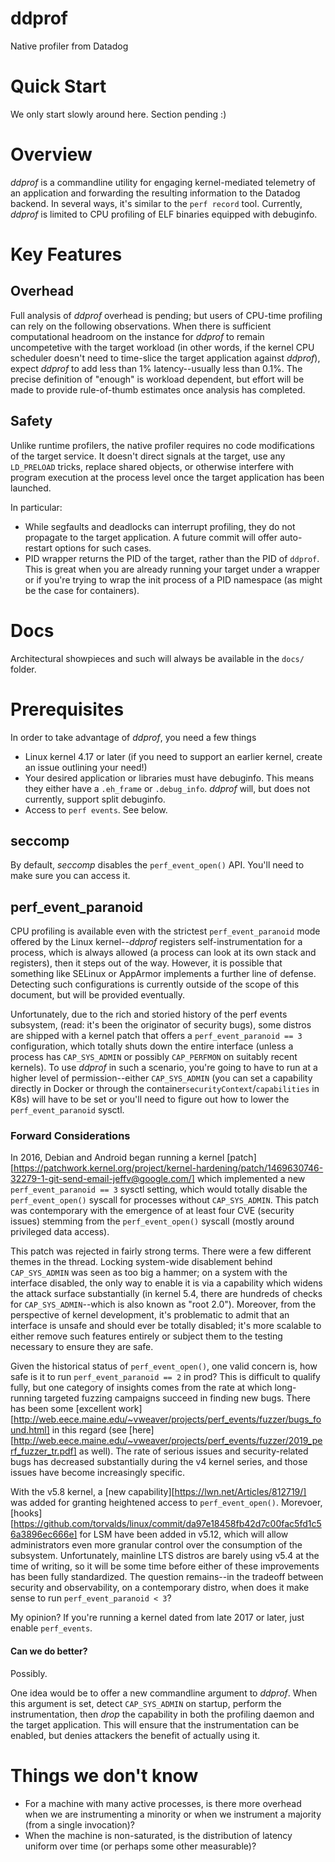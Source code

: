 # ddprof

Native profiler from Datadog

# Quick Start

We only start slowly around here.  Section pending :)

# Overview

*ddprof* is a commandline utility for engaging kernel-mediated telemetry of an application and forwarding the resulting information to the Datadog backend.  In several ways, it's similar to the `perf record` tool.  Currently, *ddprof* is limited to CPU profiling of ELF binaries equipped with debuginfo.


# Key Features

## Overhead

Full analysis of *ddprof* overhead is pending; but users of CPU-time profiling can rely on the following observations.  When there is sufficient computational headroom on the instance for *ddprof* to remain uncompetetive with the target workload (in other words, if the kernel CPU scheduler doesn't need to time-slice the target application against *ddprof*), expect *ddprof* to add less than 1% latency--usually less than 0.1%.  The precise definition of "enough" is workload dependent, but effort will be made to provide rule-of-thumb estimates once analysis has completed.


## Safety

Unlike runtime profilers, the native profiler requires no code modifications of the target service.  It doesn't direct signals at the target, use any `LD_PRELOAD` tricks, replace shared objects, or otherwise interfere with program execution at the process level once the target application has been launched. 

In particular:
* While segfaults and deadlocks can interrupt profiling, they do not propagate to the target application.  A future commit will offer auto-restart options for such cases.
* PID wrapper returns the PID of the target, rather than the PID of `ddprof`.  This is great when you are already running your target under a wrapper or if you're trying to wrap the init process of a PID namespace (as might be the case for containers).


# Docs

Architectural showpieces and such will always be available in the `docs/` folder.


# Prerequisites

In order to take advantage of *ddprof*, you need a few things

* Linux kernel 4.17 or later (if you need to support an earlier kernel, create an issue outlining your need!)
* Your desired application or libraries must have debuginfo.  This means they either have a `.eh_frame` or `.debug_info`.  *ddprof* will, but does not currently, support split debuginfo.
* Access to `perf events`.  See below.


## seccomp

By default, *seccomp* disables the `perf_event_open()` API.  You'll need to make sure you can access it.

## perf_event_paranoid

CPU profiling is available even with the strictest `perf_event_paranoid` mode offered by the Linux kernel--*ddprof* registers self-instrumentation for a process, which is always allowed (a process can look at its own stack and registers), then it steps out of the way.  However, it is possible that something like SELinux or AppArmor implements a further line of defense.  Detecting such configurations is currently outside of the scope of this document, but will be provided eventually.

Unfortunately, due to the rich and storied history of the perf events subsystem, (read:  it's been the originator of security bugs), some distros are shipped with a kernel patch that offers a `perf_event_paranoid == 3` configuration, which totally shuts down the entire interface (unless a process has `CAP_SYS_ADMIN` or possibly `CAP_PERFMON` on suitably recent kernels).  To use *ddprof* in such a scenario, you're going to have to run at a higher level of permission--either `CAP_SYS_ADMIN` (you can set a capability directly in Docker or through the container`securityContext`/`capabilities` in K8s) will have to be set or you'll need to figure out how to lower the `perf_event_paranoid` sysctl.


### Forward Considerations

In 2016, Debian and Android began running a kernel [patch][https://patchwork.kernel.org/project/kernel-hardening/patch/1469630746-32279-1-git-send-email-jeffv@google.com/] which implemented a new `perf_event_paranoid == 3` sysctl setting, which would totally disable the `perf_event_open()` syscall for processes without `CAP_SYS_ADMIN`.  This patch was contemporary with the emergence of at least four CVE (security issues) stemming from the `perf_event_open()` syscall (mostly around privileged data access).

This patch was rejected in fairly strong terms.  There were a few different themes in the thread.  Locking system-wide disablement behind `CAP_SYS_ADMIN` was seen as too big a hammer; on a system with the interface disabled, the only way to enable it is via a capability which widens the attack surface substantially (in kernel 5.4, there are hundreds of checks for `CAP_SYS_ADMIN`--which is also known as "root 2.0").  Moreover, from the perspective of kernel development, it's problematic to admit that an interface is unsafe and should ever be totally disabled; it's more scalable to either remove such features entirely or subject them to the testing necessary to ensure they are safe.

Given the historical status of `perf_event_open()`, one valid concern is, how safe is it to run `perf_event_paranoid == 2` in prod?  This is difficult to qualify fully, but one category of insights comes from the rate at which long-running targeted fuzzing campaigns succeed in finding new bugs.  There has been some [excellent work][http://web.eece.maine.edu/~vweaver/projects/perf_events/fuzzer/bugs_found.html] in this regard (see [here][http://web.eece.maine.edu/~vweaver/projects/perf_events/fuzzer/2019_perf_fuzzer_tr.pdf] as well).  The rate of serious issues and security-related bugs has decreased substantially during the v4 kernel series, and those issues have become increasingly specific.

With the v5.8 kernel, a [new capability][https://lwn.net/Articles/812719/] was added for granting heightened access to `perf_event_open()`.  Morevoer, [hooks][https://github.com/torvalds/linux/commit/da97e18458fb42d7c00fac5fd1c56a3896ec666e] for LSM have been added in v5.12, which will allow administrators even more granular control over the consumption of the subsystem.  Unfortunately, mainline LTS distros are barely using v5.4 at the time of writing, so it will be some time before either of these improvements has been fully standardized.  The question remains--in the tradeoff between security and observability, on a contemporary distro, when does it make sense to run `perf_event_paranoid < 3`?

My opinion?  If you're running a kernel dated from late 2017 or later, just enable `perf_events`.


#### Can we do better?

Possibly.

One idea would be to offer a new commandline argument to *ddprof*.  When this argument is set, detect `CAP_SYS_ADMIN` on startup, perform the instrumentation, then *drop* the capability in both the profiling daemon and the target application.  This will ensure that the instrumentation can be enabled, but denies attackers the benefit of actually using it.


# Things we don't know

* For a machine with many active processes, is there more overhead when we are instrumenting a minority or when we instrument a majority (from a single invocation)?
* When the machine is non-saturated, is the distribution of latency uniform over time (or perhaps some other measurable)?
